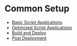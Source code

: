 # Common Setup
- [Basic Script Applications](basic-scriptapp)
- [Optimized Script Applications](optimized-scriptapps)
- [Build and Deploy](build-and-deploy)
- [Post Deployment](post-deployment)
